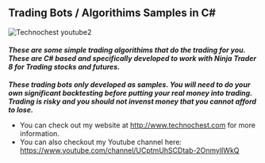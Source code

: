 ## Trading Bots / Algorithims Samples in C#
![Technochest youtube2](https://user-images.githubusercontent.com/85039215/120913737-4e265c00-c667-11eb-83f6-346e7c45b94c.png)
#### ***These are some simple trading algorithims that do the trading for you.  These are C# based and specifically developed to work with Ninja Trader 8 for Trading stocks and futures.***

***These trading bots only developed as samples.   You will need to do your own significant backtesting before putting your real money into trading.   Trading is risky and you should not invenst money that you cannot afford to lose.*** 

* You can check out my website at http://www.technochest.com for more information.  
* You can also checkout my Youtube channel here: https://www.youtube.com/channel/UCptmUhSCDtab-2OnmylIWkQ





